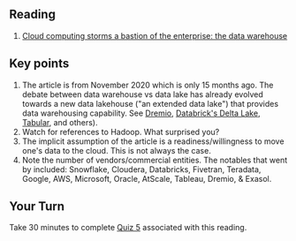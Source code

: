 ## Reading



1. [Cloud computing storms a bastion of the enterprise: the data warehouse](https://siliconangle.com/2020/11/15/cloud-computing-storms-bastion-enterprise-data-warehouse/)

## Key points

1. The article is from November 2020 which is only 15 months ago. The debate between data warehouse vs data lake has already evolved towards a new data lakehouse ("an extended data lake") that provides data warehousing capability. See [Dremio](https://www.dremio.com/platform/cloud/), [Databrick's Delta Lake](https://databricks.com/product/delta-lake-on-databricks), [Tabular](https://tabular.io/), and others).
2. Watch for references to Hadoop. What surprised you?
3. The implicit assumption of the article is a readiness/willingness to move one's data to the cloud. This is not always the case.
4. Note the number of vendors/commercial entities. The notables that went by included: Snowflake, Cloudera, Databricks, Fivetran, Teradata, Google, AWS, Microsoft, Oracle, AtScale, Tableau, Dremio, & Exasol.  

## Your Turn

   Take 30 minutes to complete [Quiz 5](https://canvas.sfu.ca/courses/67084/quizzes/) associated with this reading. 
